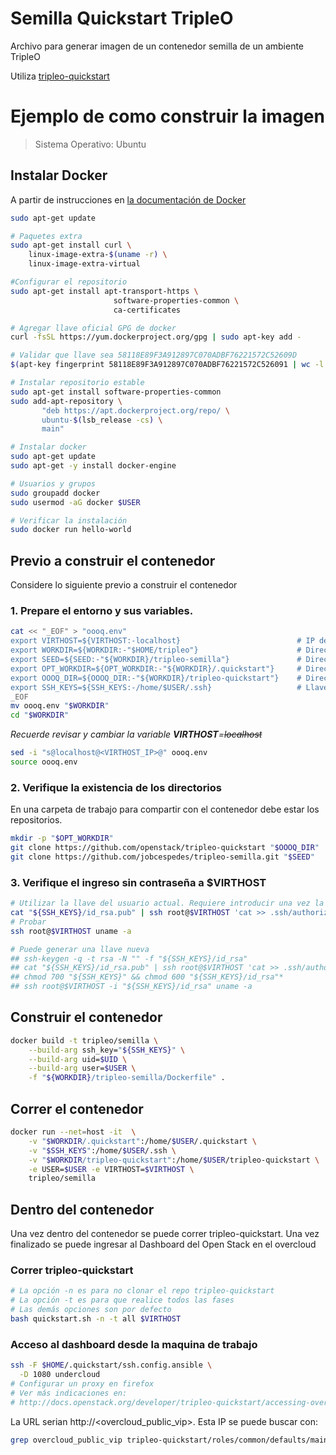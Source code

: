 # Semilla Quickstart TripleO
Archivo para generar imagen de un contenedor semilla de un ambiente TripleO

Utiliza [tripleo-quickstart](https://github.com/openstack/tripleo-quickstart)

# Ejemplo de como construir la imagen
> Sistema Operativo: Ubuntu

## Instalar Docker
A partir de instrucciones en [la documentación de Docker](https://docs.docker.com/engine/installation/linux/ubuntu/)
``` bash
sudo apt-get update

# Paquetes extra
sudo apt-get install curl \
    linux-image-extra-$(uname -r) \
    linux-image-extra-virtual

#Configurar el repositorio
sudo apt-get install apt-transport-https \
                       software-properties-common \
                       ca-certificates

# Agregar llave oficial GPG de docker
curl -fsSL https://yum.dockerproject.org/gpg | sudo apt-key add -

# Validar que llave sea 58118E89F3A912897C070ADBF76221572C52609D
$(apt-key fingerprint 58118E89F3A912897C070ADBF76221572C526091 | wc -l | grep -qv 0) && echo Verificado || echo "Error de verificacion"

# Instalar repositorio estable
sudo apt-get install software-properties-common
sudo add-apt-repository \
       "deb https://apt.dockerproject.org/repo/ \
       ubuntu-$(lsb_release -cs) \
       main"

# Instalar docker
sudo apt-get update
sudo apt-get -y install docker-engine

# Usuarios y grupos
sudo groupadd docker
sudo usermod -aG docker $USER

# Verificar la instalación
sudo docker run hello-world
```
## Previo a construir el contenedor
Considere lo siguiente previo a construir el contenedor

### 1. Prepare el entorno y sus variables.

``` bash
cat << "_EOF" > "oooq.env"
export VIRTHOST=${VIRTHOST:-localhost}                          # IP de la maqina física para generar ambiente virtual
export WORKDIR=${WORKDIR:-"$HOME/tripleo"}                      # Directorio de trabajo
export SEED=${SEED:-"${WORKDIR}/tripleo-semilla"}               # Directorio de este repo
export OPT_WORKDIR=${OPT_WORKDIR:-"${WORKDIR}/.quickstart"}     # Directorio de despliegue de oooq
export OOOQ_DIR=${OOOQ_DIR:-"${WORKDIR}/tripleo-quickstart"}    # Directorio del repo de oooq
export SSH_KEYS=${SSH_KEYS:-/home/$USER/.ssh}                   # Llave ssh para autenticación sin contraseña
_EOF
mv oooq.env "$WORKDIR"
cd "$WORKDIR"
```
*Recuerde revisar y cambiar la variable **VIRTHOST**=~~localhost~~*
``` bash
sed -i "s@localhost@<VIRTHOST_IP>@" oooq.env
source oooq.env
```
### 2. Verifique la existencia de los directorios
En una carpeta de trabajo para compartir con el contenedor debe estar los repositorios.
``` bash
mkdir -p "$OPT_WORKDIR"
git clone https://github.com/openstack/tripleo-quickstart "$OOOQ_DIR"
git clone https://github.com/jobcespedes/tripleo-semilla.git "$SEED"
```
### 3. Verifique el ingreso sin contraseña a $VIRTHOST
``` bash
# Utilizar la llave del usuario actual. Requiere introducir una vez la contraseña.
cat "${SSH_KEYS}/id_rsa.pub" | ssh root@$VIRTHOST 'cat >> .ssh/authorized_keys'
# Probar
ssh root@$VIRTHOST uname -a

# Puede generar una llave nueva
## ssh-keygen -q -t rsa -N "" -f "${SSH_KEYS}/id_rsa"
## cat "${SSH_KEYS}/id_rsa.pub" | ssh root@$VIRTHOST 'cat >> .ssh/authorized_keys'
## chmod 700 "${SSH_KEYS}" && chmod 600 "${SSH_KEYS}/id_rsa"*
## ssh root@$VIRTHOST -i "${SSH_KEYS}/id_rsa" uname -a
```
## Construir el contenedor
``` bash
docker build -t tripleo/semilla \
    --build-arg ssh_key="${SSH_KEYS}" \
    --build-arg uid=$UID \
    --build-arg user=$USER \
    -f "${WORKDIR}/tripleo-semilla/Dockerfile" .
```
## Correr el contenedor
``` bash
docker run --net=host -it  \
    -v "$WORKDIR/.quickstart":/home/$USER/.quickstart \
    -v "$SSH_KEYS":/home/$USER/.ssh \
    -v "$WORKDIR/tripleo-quickstart":/home/$USER/tripleo-quickstart \
    -e USER=$USER -e VIRTHOST=$VIRTHOST \
    tripleo/semilla
```
## Dentro del contenedor
Una vez dentro del contenedor se puede correr tripleo-quickstart. Una vez finalizado se puede ingresar al Dashboard del Open Stack en el overcloud
### Correr tripleo-quickstart
``` bash
# La opción -n es para no clonar el repo tripleo-quickstart
# La opción -t es para que realice todos las fases
# Las demás opciones son por defecto
bash quickstart.sh -n -t all $VIRTHOST
```
### Acceso al dashboard desde la maquina de trabajo
``` bash
ssh -F $HOME/.quickstart/ssh.config.ansible \
  -D 1080 undercloud
# Configurar un proxy en firefox
# Ver más indicaciones en:
# http://docs.openstack.org/developer/tripleo-quickstart/accessing-overcloud.html#using-firefox
```
La URL serian http://\<overcloud\_public\_vip\>. Esta IP se puede buscar con:
``` bash
grep overcloud_public_vip tripleo-quickstart/roles/common/defaults/main.yml
```
